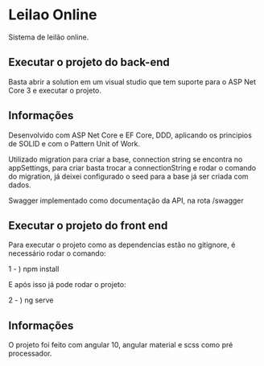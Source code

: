 # Leilao Online

Sistema de leilão online.

## Executar o projeto do back-end
Basta abrir a solution em um visual studio que tem suporte para o ASP Net Core 3 e executar o projeto.

## Informações

Desenvolvido com ASP Net Core e EF Core, DDD, aplicando os principios de SOLID e com o Pattern Unit of Work.

Utilizado migration para criar a base, connection string se encontra no appSettings, para criar basta trocar a connectionString e rodar o comando do migration, já deixei configurado o seed para a base já ser criada com dados.

Swagger implementado como documentação da API, na rota /swagger

## Executar o projeto do front end
Para executar o projeto como as dependencias estão no gitignore, é necessário rodar o comando:

1 - ) npm install

E após isso já pode rodar o projeto:

2 - ) ng serve

## Informações

O projeto foi feito com angular 10, angular material e scss como pré processador.

